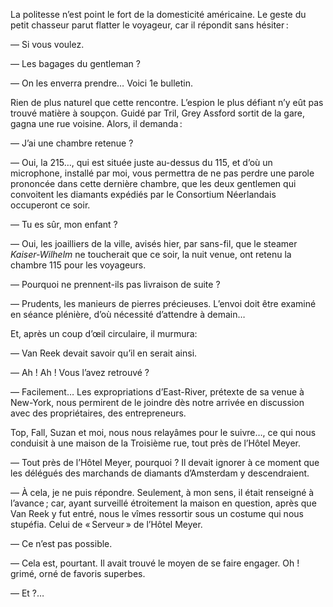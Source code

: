 La politesse n’est point le fort de la domesticité américaine. Le geste du
petit chasseur parut flatter le voyageur, car il répondit sans hésiter :

— Si vous voulez.

— Les bagages du gentleman ?

— On les enverra prendre… Voici 1e bulletin.

Rien de plus naturel que cette rencontre. L’espion le plus défiant n’y eût
pas trouvé matière à soupçon. Guidé par Tril, Grey Assford sortit de la gare,
gagna une rue voisine. Alors, il demanda :

— J’ai une chambre retenue ?

— Oui, la 215…, qui est située juste au-dessus du 115, et d’où un microphone,
installé par moi, vous permettra de ne pas perdre une parole prononcée dans
cette dernière chambre, que les deux gentlemen qui convoitent les diamants
expédiés par le Consortium Néerlandais occuperont ce soir.

— Tu es sûr, mon enfant ?

— Oui, les joailliers de la ville, avisés hier, par sans-fil, que le steamer
_Kaiser-Wilhelm_ ne toucherait que ce soir, la nuit venue, ont retenu la
chambre 115 pour les voyageurs.

— Pourquoi ne prennent-ils pas livraison de suite ?

— Prudents, les manieurs de pierres précieuses. L’envoi doit être examiné
en séance plénière, d’où nécessité d’attendre à demain…

Et, après un coup d’œil circulaire, il murmura:

— Van Reek devait savoir qu’il en serait ainsi.

— Ah ! Ah ! Vous l’avez retrouvé ?

— Facilement… Les expropriations d’East-River, prétexte de sa venue à
New-York, nous permirent de le joindre dès notre arrivée en discussion avec
des propriétaires, des entrepreneurs.

Top, Fall, Suzan et moi, nous nous relayâmes pour le suivre…, ce qui nous
conduisit à une maison de la Troisième rue, tout près de l’Hôtel Meyer.

— Tout près de l’Hôtel Meyer, pourquoi ? Il devait ignorer à ce moment
que les délégués des marchands de diamants d’Amsterdam y descendraient.

— À cela, je ne puis répondre. Seulement, à mon sens, il était renseigné
à l’avance ; car, ayant surveillé étroitement la maison en question, après que
Van Reek y fut entré, nous le vîmes ressortir sous un costume qui nous stupéfia.
Celui de « Serveur » de l’Hôtel Meyer.

— Ce n’est pas possible.

— Cela est, pourtant. Il avait trouvé le moyen de se faire engager. Oh ! grimé,
orné de favoris superbes.

— Et ?…
